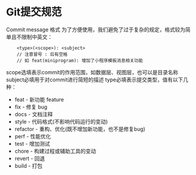 # Git提交规范

Commit message 格式
为了方便使用，我们避免了过于复杂的规定，格式较为简单且不限制中英文：

```
    <type>(<scope>): <subject>
    // 注意冒号 : 后有空格
    // 如 feat(miniprogram): 增加了小程序模板消息相关功能
```

scope选填表示commit的作用范围，如数据层、视图层，也可以是目录名称 subject必填用于对commit进行简短的描述 type必填表示提交类型，值有以下几种：

- feat        -     新功能 feature
- fix           -     修复 bug
- docs       -     文档注释
- style       -     代码格式(不影响代码运行的变动)
- refactor -     重构、优化(既不增加新功能，也不是修复bug)
- perf        -     性能优化
- test         -     增加测试
- chore     -     构建过程或辅助工具的变动
- revert     -     回退
- build       -     打包

